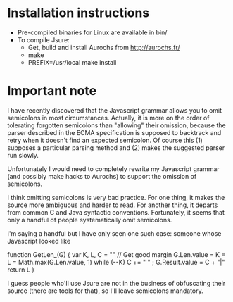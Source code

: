 Installation instructions
=========================

* Pre-compiled binaries for Linux are available in bin/
* To compile Jsure:
  - Get, build and install Aurochs from http://aurochs.fr/
  - make
  - PREFIX=/usr/local make install

Important note
==============
I have recently discovered that the Javascript grammar allows you to omit
semicolons in most circumstances.  Actually, it is more on the order
of tolerating forgotten semicolons than "allowing" their omission, because the
parser described in the ECMA specification is supposed to backtrack and retry
when it doesn't find an expected semicolon.  Of course this (1) supposes
a particular parsing method and (2) makes the suggested parser run slowly.

Unfortunately I would need to completely rewrite my Javascript grammar
(and possibly make hacks to Aurochs) to support the omission of semicolons.

I think omitting semicolons is very bad practice.  For one thing, it
makes the source more ambiguous and harder to read.  For another thing,
it departs from common C and Java syntactic conventions.  Fortunately,
it seems that only a handful of people systematically omit semicolons.

I'm saying a handful but I have only seen one such case:  someone whose
Javascript looked like

  function GetLen_(G) { var K, L, C = ""	// Get good margin
    G.Len.value = K = L = Math.max(G.Len.value, 1)
    while (--K) C += " " ; G.Result.value = C + "|"
    return L }

I guess people who'll use Jsure are not in the business of obfuscating
their source (there are tools for that), so I'll leave semicolons mandatory.
